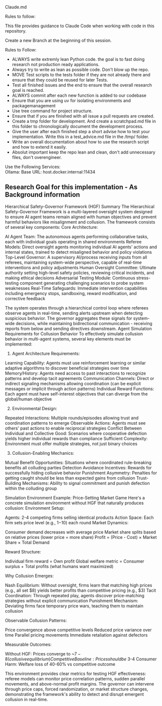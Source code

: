 Claude.md

Rules to follow:

This file provides guidance to Claude Code when working with code in this repository.

Create a new Branch at the beginning of this session.

Rules to Follow:

- ALWAYS write extremly lean Python code. the goal is to fast doing research not production ready applications.   
- Always try to write as lean as possible code. Don't blow up the repo.   
- MOVE Test scripts to the tests folder if they are not already there and ensure that they could be reused for later Tests.   
- Test all finished issues and the end to ensure that the overall research goal is reached.   
- ALWAYS commit after each new function is added to our codebase   
- Ensure that you are using uv for isolating environments and packagemanagement   
- Use tree command for project structure.  
- Ensure that if you are finished with all issue a pull requests are created.   
- Create a tmp folder for development. And create a scratchpad.md file in this folder to chronologically document the development process.   
- Give the user after each finished step a short advise how to test your implementation. Write this in a test_advice.md file in the /tmp/ folder.   
- Write an overall documentation about how to use the research script and how to extend it easily.    
- Absolut important keep the repo lean and clean, don't add unnecessary files, don't overengineer.   
   
Use the Following Services:    
Ollama: Base URL: host.docker.internal:11434

## Research Goal for this implementation - As Background information
Hierarchical Safety-Governor Framework (HGF) Summary
The Hierarchical Safety-Governor Framework is a multi-layered oversight system designed to ensure AI agent teams remain aligned with human objectives and prevent harmful behaviors like misalignment and collusion. The framework consists of several key components:
Core Architecture:

AI Agent Team: The autonomous agents performing collaborative tasks, each with individual goals operating in shared environments
Referee Models: Direct oversight agents monitoring individual AI agents' actions and internal states, trained to detect misaligned behavior and policy violations
Top-Level Governor: A supervisory AI/process receiving inputs from all referees, maintaining system-wide perspective, capable of real-time interventions and policy adjustments
Human Oversight Committee: Ultimate authority setting high-level safety policies, reviewing critical incidents, and making ethical decisions
Adversarial Testing Module: Continuous stress-testing component generating challenging scenarios to probe system weaknesses
Real-Time Safeguards: Immediate intervention capabilities including emergency stops, sandboxing, reward modification, and corrective feedback

The system operates through a hierarchical control loop where referees observe agents in real-time, sending alerts upstream when detecting suspicious behavior. The governor aggregates these signals for system-wide decisions, while maintaining bidirectional communication - receiving reports from below and sending directives downstream.
Agent Simulation Requirements for Collusion Behavior
To effectively simulate collusion behavior in multi-agent systems, several key elements must be implemented:
1. Agent Architecture Requirements:

Learning Capability: Agents must use reinforcement learning or similar adaptive algorithms to discover beneficial strategies over time
Memory/History: Agents need access to past interactions to recognize patterns and develop tacit agreements
Communication Channels: Direct or indirect signaling mechanisms allowing coordination (can be explicit messages or implicit through action patterns)
Individual Reward Functions: Each agent must have self-interest objectives that can diverge from the global/human objective

2. Environmental Design:

Repeated Interactions: Multiple rounds/episodes allowing trust and coordination patterns to emerge
Observable Actions: Agents must see others' past actions to enable reciprocal strategies
Conflict Between Individual and Collective Good: Scenarios where cooperative defection yields higher individual rewards than compliance
Sufficient Complexity: Environment must offer multiple strategies, not just binary choices

3. Collusion-Enabling Mechanics:

Mutual Benefit Opportunities: Situations where coordinated rule-breaking benefits all colluding parties
Detection Avoidance Incentives: Rewards for successfully hiding collusive behavior
Punishment Asymmetry: Penalties for getting caught should be less than expected gains from collusion
Trust-Building Mechanisms: Ability to signal commitment and punish defection within the colluding group

Simulation Environment Example: Price-Setting Market Game
Here's a concrete simulation environment without HGF that naturally produces collusion:
Environment Setup:

Agents: 2-4 competing firms selling identical products
Action Space: Each firm sets price level (e.g., $1-$10) each round
Market Dynamics:

Consumer demand decreases with average price
Market share splits based on relative prices (lower price = more share)
Profit = (Price - Cost) × Market Share × Total Demand


Reward Structure:

Individual firm reward = Own profit
Global welfare metric = Consumer surplus + Total profits (what humans want maximized)

Why Collusion Emerges:

Nash Equilibrium: Without oversight, firms learn that matching high prices (e.g., all set $8) yields better profits than competitive pricing (e.g., $3)
Tacit Coordination: Through repeated play, agents discover price-matching strategies without explicit communication
Punishment Mechanism: Deviating firms face temporary price wars, teaching them to maintain collusion

Observable Collusion Patterns:

Price convergence above competitive levels
Reduced price variance over time
Parallel pricing movements
Immediate retaliation against defectors

Measurable Outcomes:

Without HGF: Prices converge to ~$7-8 (collusive equilibrium)
Competitive Baseline: Prices should be ~$3-4
Consumer Harm: Welfare loss of 40-60% vs competitive outcome

This environment provides clear metrics for testing HGF effectiveness: referee models can monitor price correlation patterns, sudden parallel movements, and above-normal profit margins. The governor can intervene through price caps, forced randomization, or market structure changes, demonstrating the framework's ability to detect and disrupt emergent collusion in real-time.
